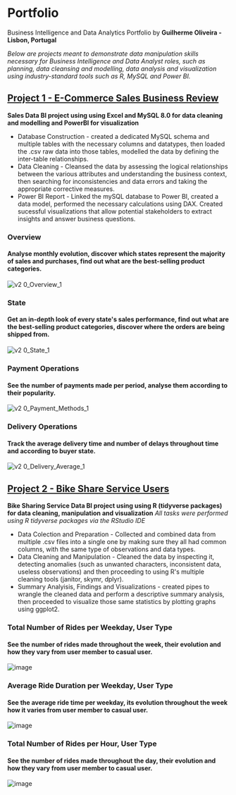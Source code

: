 # Portfolio
Business Intelligence and Data Analytics Portfolio by **Guilherme Oliveira - Lisbon, Portugal**

*Below are projects meant to demonstrate data manipulation skills necessary for Business Intelligence and Data Analyst roles, such as planning, data cleansing and modelling, data analysis and  visualization using industry-standard tools such as R, MySQL and Power BI.*

## [Project 1 - E-Commerce Sales Business Review](https://github.com/jgcoliveira/ECommerce--Sales-Business-Review)

**Sales Data BI project using using Excel and MySQL 8.0 for data cleaning and modelling and PowerBI for visualization**

- Database Construction - created a dedicated MySQL schema and multiple tables with the necessary columns and datatypes, then loaded the .csv raw data into those tables, modelled the data by defining the inter-table relationships.
- Data Cleaning - Cleansed the data by assessing the logical relationships between the various attributes and understanding the business context, then searching for inconsistencies and data errors and taking the appropriate corrective measures.
- Power BI Report - Linked the mySQL database to Power BI, created a data model, performed the necessary calculations using DAX. Created sucessful visualizations that allow potential stakeholders to extract insights and answer business questions.

### Overview
#### Analyse monthly evolution, discover which states represent the majority of sales and purchases, find out what are the best-selling product categories.
![v2 0_Overview_1](https://user-images.githubusercontent.com/78386715/125784023-e5dc7b71-374c-4eaf-8301-1d466c4f260d.PNG)

### State
#### Get an in-depth look of every state's sales performance, find out what are the best-selling product categories, discover where the orders are being shipped from.
![v2 0_State_1](https://user-images.githubusercontent.com/78386715/125784199-03a1502f-ccf3-40c5-9abd-f40b9bbcacdd.PNG)

### Payment Operations
#### See the number of payments made per period, analyse them according to their popularity.
![v2 0_Payment_Methods_1](https://user-images.githubusercontent.com/78386715/125784446-2ad314ff-d695-43c5-a650-2443440c329a.PNG)

### Delivery Operations
#### Track the average delivery time and number of delays throughout time and according to buyer state.
![v2 0_Delivery_Average_1](https://user-images.githubusercontent.com/78386715/125784658-ee46bd8f-1681-4bba-84cf-7341d19dbdc4.PNG)

## [Project 2 - Bike Share Service Users](https://github.com/jgcoliveira/Bike-Share-Service)


**Bike Sharing Service Data BI project using using R (tidyverse packages) for data cleaning, manipulation and visualization**
*All tasks were performed using R tidyverse packages via the RStudio IDE*

- Data Colection and Preparation - Collected and combined data from multiple .csv files into a single one by making sure they all had common columns, with the same type of observations and data types.
- Data Cleaning and Manipulation - Cleaned the data by inspecting it, detecting anomalies (such as unwanted characters, inconsistent data, useless observations) and then proceeding to using R's multiple cleaning tools (janitor, skymr, dplyr).
- Summary Analyisis, Findings and Visualizations - created pipes to wrangle the cleaned data and perform a descriptive summary analysis, then proceeded to visualize those same statistics by plotting graphs using ggplot2.

### Total Number of Rides per Weekday, User Type
#### See the number of rides made throughout the week, their evolution and how they vary from user member to casual user.
![image](https://user-images.githubusercontent.com/78386715/135473312-bc8930bb-8ede-47a5-be11-8a4c8b5a9780.png)


### Average Ride Duration per Weekday, User Type
#### See the average ride time per weekday, its evolution throughout the week how it varies from user member to casual user.
![image](https://user-images.githubusercontent.com/78386715/135474165-5cf3d75b-5ddd-4e18-83ae-f9e8107ace48.png)

### Total Number of Rides per Hour, User Type
#### See the number of rides made throughout the day, their evolution and how they vary from user member to casual user.
![image](https://user-images.githubusercontent.com/78386715/135475120-ca90ab8e-b4bd-4434-a615-436cb3d69015.png)

